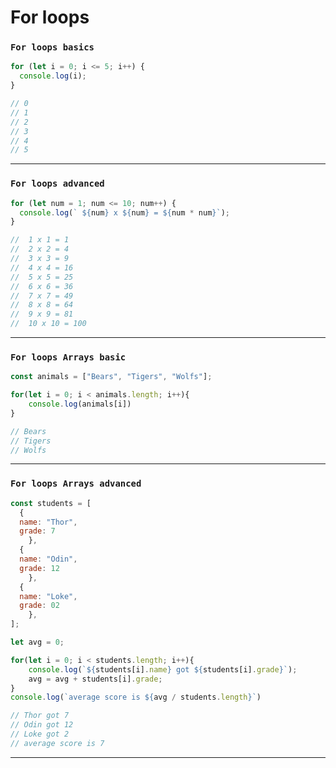 # For loops

### `For loops basics`
```javascript
for (let i = 0; i <= 5; i++) {
  console.log(i);
}

// 0
// 1
// 2
// 3
// 4
// 5
```

---

### `For loops advanced`
```javascript
for (let num = 1; num <= 10; num++) {
  console.log(` ${num} x ${num} = ${num * num}`);
}

//  1 x 1 = 1
//  2 x 2 = 4
//  3 x 3 = 9
//  4 x 4 = 16
//  5 x 5 = 25
//  6 x 6 = 36
//  7 x 7 = 49
//  8 x 8 = 64
//  9 x 9 = 81
//  10 x 10 = 100
```

---

### `For loops Arrays basic`
```javascript
const animals = ["Bears", "Tigers", "Wolfs"];

for(let i = 0; i < animals.length; i++){
    console.log(animals[i])
}

// Bears
// Tigers
// Wolfs
```

---

### `For loops Arrays advanced`
```javascript
const students = [ 
  {
  name: "Thor",
  grade: 7
    },
  {
  name: "Odin",
  grade: 12
    },
  {
  name: "Loke",
  grade: 02
    },
];

let avg = 0;

for(let i = 0; i < students.length; i++){
    console.log(`${students[i].name} got ${students[i].grade}`);
    avg = avg + students[i].grade;
}
console.log(`average score is ${avg / students.length}`)

// Thor got 7
// Odin got 12
// Loke got 2
// average score is 7

```
---